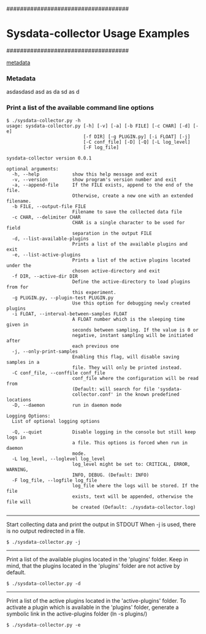 ####################################
# Sysdata-collector Usage Examples #
####################################

[metadata](#metadata)


### Metadata
asdasdasd
asd
as
da
sd
as
d


### Print a list of the available command line options ###
```
$ ./sysdata-collector.py -h
usage: sysdata-collector.py [-h] [-v] [-a] [-b FILE] [-c CHAR] [-d] [-e]
                            [-f DIR] [-g PLUGIN.py] [-i FLOAT] [-j]
                            [-C conf_file] [-D] [-Q] [-L log_level]
                            [-F log_file]

sysdata-collector version 0.0.1

optional arguments:
  -h, --help            show this help message and exit
  -v, --version         show program's version number and exit
  -a, --append-file     If the FILE exists, append to the end of the file.
                        Otherwise, create a new one with an extended filename.
  -b FILE, --output-file FILE
                        Filename to save the collected data file
  -c CHAR, --delimiter CHAR
                        CHAR is a single character to be used for field
                        separation in the output FILE
  -d, --list-available-plugins
                        Prints a list of the available plugins and exit
  -e, --list-active-plugins
                        Prints a list of the active plugins located under the
                        chosen active-directory and exit
  -f DIR, --active-dir DIR
                        Define the active-directory to load plugins from for
                        this experiment.
  -g PLUGIN.py, --plugin-test PLUGIN.py
                        Use this option for debugging newly created plugins
  -i FLOAT, --interval-between-samples FLOAT
                        A FLOAT number which is the sleeping time given in
                        seconds between sampling. If the value is 0 or
                        negative, instant sampling will be initiated after
                        each previous one
  -j, --only-print-samples
                        Enabling this flag, will disable saving samples in a
                        file. They will only be printed instead.
  -C conf_file, --conffile conf_file
                        conf_file where the configuration will be read from
                        (Default: will search for file 'sysdata-
                        collector.conf' in the known predefined locations
  -D, --daemon          run in daemon mode

Logging Options:
  List of optional logging options

  -Q, --quiet           Disable logging in the console but still keep logs in
                        a file. This options is forced when run in daemon
                        mode.
  -L log_level, --loglevel log_level
                        log_level might be set to: CRITICAL, ERROR, WARNING,
                        INFO, DEBUG. (Default: INFO)
  -F log_file, --logfile log_file
                        log_file where the logs will be stored. If the file
                        exists, text will be appended, otherwise the file will
                        be created (Default: ./sysdata-collector.log)
```
-------

Start collecting data and print the output in STDOUT
When -j is used, there is no output redirected in a file.
```
$ ./sysdata-collector.py -j
```

-------

Print a list of the available plugins located in the
'plugins' folder. Keep in mind, that the plugins located
in the 'plugins' folder are not active by default.

```
$ ./sysdata-collector.py -d
```

-------

Print a list of the active plugins located in the
'active-plugins' folder. To activate a plugin which is
available in the 'plugins' folder, generate a symbolic
link in the active-plugins folder (ln -s plugins/)

```
$ ./sysdata-collector.py -e
```
